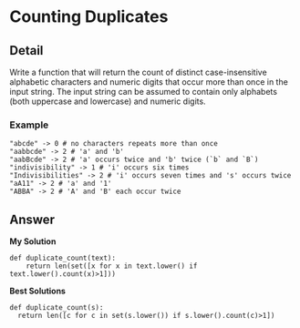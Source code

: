 # Counting Duplicates
## Detail
Write a function that will return the count of distinct case-insensitive alphabetic characters and numeric digits that occur more than once in the input string. The input string can be assumed to contain only alphabets (both uppercase and lowercase) and numeric digits.
### Example
```
"abcde" -> 0 # no characters repeats more than once
"aabbcde" -> 2 # 'a' and 'b'
"aabBcde" -> 2 # 'a' occurs twice and 'b' twice (`b` and `B`)
"indivisibility" -> 1 # 'i' occurs six times
"Indivisibilities" -> 2 # 'i' occurs seven times and 's' occurs twice
"aA11" -> 2 # 'a' and '1'
"ABBA" -> 2 # 'A' and 'B' each occur twice
```

## Answer
**My Solution**
```
def duplicate_count(text):
    return len(set([x for x in text.lower() if text.lower().count(x)>1]))
```
**Best Solutions**
```
def duplicate_count(s):
  return len([c for c in set(s.lower()) if s.lower().count(c)>1])
```
